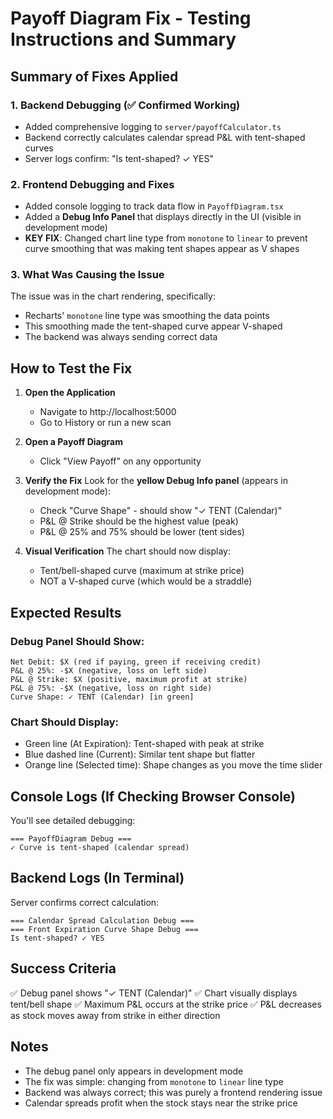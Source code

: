 # Payoff Diagram Fix - Testing Instructions and Summary

## Summary of Fixes Applied

### 1. Backend Debugging (✅ Confirmed Working)
- Added comprehensive logging to `server/payoffCalculator.ts`
- Backend correctly calculates calendar spread P&L with tent-shaped curves
- Server logs confirm: "Is tent-shaped? ✓ YES"

### 2. Frontend Debugging and Fixes
- Added console logging to track data flow in `PayoffDiagram.tsx`
- Added a **Debug Info Panel** that displays directly in the UI (visible in development mode)
- **KEY FIX**: Changed chart line type from `monotone` to `linear` to prevent curve smoothing that was making tent shapes appear as V shapes

### 3. What Was Causing the Issue
The issue was in the chart rendering, specifically:
- Recharts' `monotone` line type was smoothing the data points
- This smoothing made the tent-shaped curve appear V-shaped
- The backend was always sending correct data

## How to Test the Fix

1. **Open the Application**
   - Navigate to http://localhost:5000
   - Go to History or run a new scan

2. **Open a Payoff Diagram**
   - Click "View Payoff" on any opportunity

3. **Verify the Fix**
   Look for the **yellow Debug Info panel** (appears in development mode):
   - Check "Curve Shape" - should show "✓ TENT (Calendar)"
   - P&L @ Strike should be the highest value (peak)
   - P&L @ 25% and 75% should be lower (tent sides)

4. **Visual Verification**
   The chart should now display:
   - Tent/bell-shaped curve (maximum at strike price)
   - NOT a V-shaped curve (which would be a straddle)

## Expected Results

### Debug Panel Should Show:
```
Net Debit: $X (red if paying, green if receiving credit)
P&L @ 25%: -$X (negative, loss on left side)
P&L @ Strike: $X (positive, maximum profit at strike)
P&L @ 75%: -$X (negative, loss on right side)
Curve Shape: ✓ TENT (Calendar) [in green]
```

### Chart Should Display:
- Green line (At Expiration): Tent-shaped with peak at strike
- Blue dashed line (Current): Similar tent shape but flatter
- Orange line (Selected time): Shape changes as you move the time slider

## Console Logs (If Checking Browser Console)

You'll see detailed debugging:
```
=== PayoffDiagram Debug ===
✓ Curve is tent-shaped (calendar spread)
```

## Backend Logs (In Terminal)

Server confirms correct calculation:
```
=== Calendar Spread Calculation Debug ===
=== Front Expiration Curve Shape Debug ===
Is tent-shaped? ✓ YES
```

## Success Criteria

✅ Debug panel shows "✓ TENT (Calendar)"
✅ Chart visually displays tent/bell shape
✅ Maximum P&L occurs at the strike price
✅ P&L decreases as stock moves away from strike in either direction

## Notes

- The debug panel only appears in development mode
- The fix was simple: changing from `monotone` to `linear` line type
- Backend was always correct; this was purely a frontend rendering issue
- Calendar spreads profit when the stock stays near the strike price